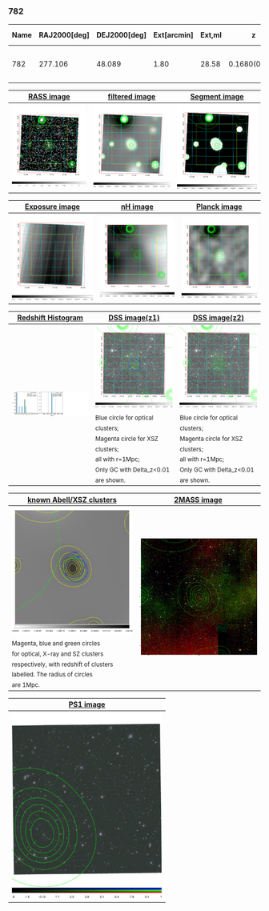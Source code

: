 <div STYLE="page-break-after: always;"></div>

### 782

|Name|RAJ2000[deg]|DEJ2000[deg] |Ext[arcmin]| Ext,ml | z | z_src| C|GC(XSZ,Delta_z<0.01)| GC(OPT,Delta_z<0.01)|GC| R_sig[arcmin] | R500[arcmin] | R500[Mpc]| CRsig[c/s] | CR500[c/s] |L500[1E44 erg/s]|F500[1E-12 erg/s/cm^2]| M500[1E14 Msun]|Tx[keV]|Cnt_sig|Beta|Rc[arcmin]|Comment|Alias|
|---|---|---|---|---|---|------|---|--------|---------|----------|---|---|---|---|---|---|---|---|---|---|---|---|---|---|
|782| 277.106| 48.089| 1.80| 28.58| 0.1680(0.000)| z_xsz| B| PSZ2, Tar| N, W| N, PSZ2, Tar, W| 8.312| 4.945| 0.852| 0.061(0.017)| 0.057(0.016)| 0.793(0.112)| 1.015(0.143)| 2.07(0.14)| 3.54(0.16)| 86.1| 0.866(-0.137+0.094)| 3.360(-0.779+0.577)| -| k172|

|[RASS image](../image/782/782_img.pdf)|[filtered image](../image/782/782_fil.pdf)|[Segment image](../image/782/782_seg.pdf)|
|-------------------|--------------------|-------------------|
| <img src="../image/782/782_img.png" width="300">  | <img src="../image/782/782_fil.png" width="300">   | <img src="../image/782/782_seg.png" width="300">  |

|[Exposure image](../image/782/782_mex.pdf)| [nH image](../image/782/782_nh.pdf)| [Planck image](../image/782/782_p.pdf)|
|-------------------|--------------------|-------------------|
|<img src="../image/782/782_mex.png" width="300">   | <img src="../image/782/782_nh.png" width="300">    | <img src="../image/782/782_p.png" width="300"> |

|[Redshift Histogram](../image/782/782_zg.pdf) | [DSS image(z1)](../image/782/782_dss_z1.pdf)      |  [DSS image(z2)](../image/782/782_dss_z2.pdf)    |
|-------------------|--------------------|-------------------|
|<img src="../image/782/782_zg.png" width="300"> |<img src="../image/782/782_dss_z1.png" width="300"> <sub><br>Blue circle for optical clusters; <br>Magenta circle for XSZ clusters; <br>all with r=1Mpc; <br>Only GC with Delta_z<0.01 are shown. </sub>| <img src="../image/782/782_dss_z2.png" width="300"><sub><br>Blue circle for optical clusters; <br>Magenta circle for XSZ clusters; <br>all with r=1Mpc; <br>Only GC with Delta_z<0.01 are shown. </sub> |

|[known Abell/XSZ clusters](../image/782/782_gc.pdf) | [2MASS image](../image/782/782_2mass.pdf)      |
|-------------------|-------------------|
|<img src=../image/782/782_gc.png width="300"> <br><sub>Magenta, blue and green circles <br>for optical, X-ray and SZ clusters <br>respectively, with redshift of clusters <br>labelled. The radius of circles <br>are 1Mpc.</sub>|<img src="../image/782/782_2mass.png" width="300">  |

|[PS1 image](../image/782/782_ps1.pdf)            |
|-------------------|
| <img src="../image/782/782_ps1.pdf" width="300">  |
